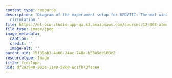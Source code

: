 ```yaml
---
content_type: resource
description: 'Diagram of the experiment setup for GFDVIII: Thermal wind and Hadley
  circulation.'
file: https://ol-ocw-studio-app-qa.s3.amazonaws.com/courses/12-003-atmosphere-ocean-and-climate-dynamics-fall-2008/df2a3940963111e859b06c1fb73face4_frnslope.jpg
file_type: image/jpeg
image_metadata:
  caption: ''
  credit: ''
  image-alt: ''
parent_uid: 15f39ab3-4a66-34ac-748a-b58a5de103e2
resourcetype: Image
title: frnslope
uid: df2a3940-9631-11e8-59b0-6c1fb73face4
---
```


